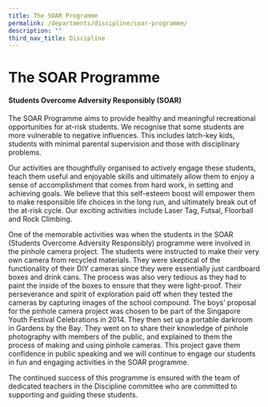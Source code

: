 ```yaml
---
title: The SOAR Programme
permalink: /departments/discipline/soar-programme/
description: ""
third_nav_title: Discipline
---
```


# The SOAR Programme

#### Students Overcome Adversity Responsibly (SOAR)

The SOAR Programme aims to provide healthy and meaningful recreational opportunities for at-risk students. We recognise that some students are more vulnerable to negative influences. This includes latch-key kids, students with minimal parental supervision and those with disciplinary problems.

Our activities are thoughtfully organised to actively engage these students, teach them useful and enjoyable skills and ultimately allow them to enjoy a sense of accomplishment that comes from hard work, in setting and achieving goals. We believe that this self-esteem boost will empower them to make responsible life choices in the long run, and ultimately break out of the at-risk cycle. Our exciting activities include Laser Tag, Futsal, Floorball and Rock Climbing.

One of the memorable activities was when the students in the SOAR (Students Overcome Adversity Responsibly) programme were involved in the pinhole camera project. The students were instructed to make their very own camera from recycled materials. They were skeptical of the functionality of their DIY cameras since they were essentially just cardboard boxes and drink cans. The process was also very tedious as they had to paint the inside of the boxes to ensure that they were light-proof. Their perseverance and spirit of exploration paid off when they tested the cameras by capturing images of the school compound. The boys’ proposal for the pinhole camera project was chosen to be part of the Singapore Youth Festival Celebrations in 2014. They then set up a portable darkroom in Gardens by the Bay. They went on to share their knowledge of pinhole photography with members of the public, and explained to them the process of making and using pinhole cameras. This project gave them confidence in public speaking and we will continue to engage our students in fun and engaging activities in the SOAR programme.

The continued success of this programme is ensured with the team of dedicated teachers in the Discipline committee who are committed to supporting and guiding these students.

